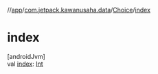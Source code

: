 //[app](../../../index.md)/[com.jetpack.kawanusaha.data](../index.md)/[Choice](index.md)/[index](--index--.md)

# index

[androidJvm]\
val [index](--index--.md): [Int](https://kotlinlang.org/api/latest/jvm/stdlib/kotlin/-int/index.html)
